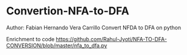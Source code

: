 # Convertion-NFA-to-DFA
Author: Fabian Hernando Vera Carrillo
Convert NFDA to DFA on python 


Enrichment to code https://github.com/Rahul-Jyoti/NFA-TO-DFA-CONVERSION/blob/master/nfa_to_dfa.py

